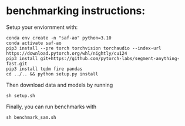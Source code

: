 # benchmarking instructions:

Setup your enviornment with:
```
conda env create -n "saf-ao" python=3.10
conda activate saf-ao
pip3 install --pre torch torchvision torchaudio --index-url https://download.pytorch.org/whl/nightly/cu124
pip3 install git+https://github.com/pytorch-labs/segment-anything-fast.git
pip3 install tqdm fire pandas
cd ../.. && python setup.py install
```

Then download data and models by running
```
sh setup.sh
```

Finally, you can run benchmarks with
```
sh benchmark_sam.sh
```
